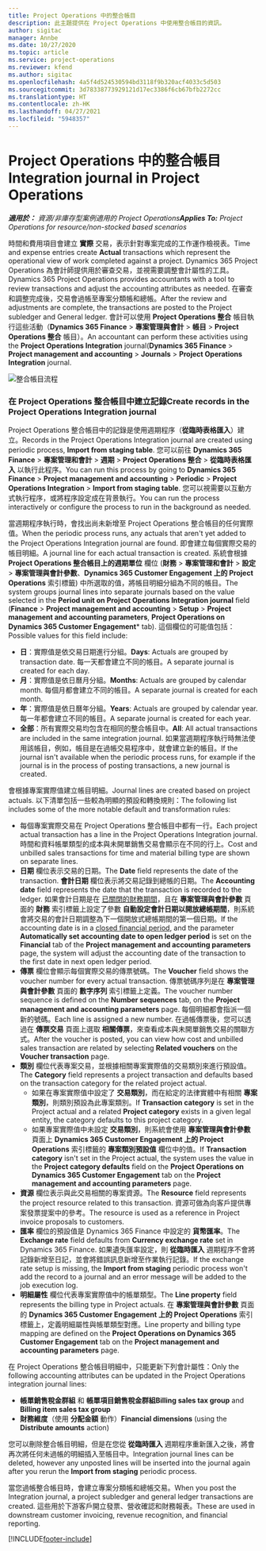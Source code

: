 ```yaml
---
title: Project Operations 中的整合帳目
description: 此主題提供在 Project Operations 中使用整合帳目的資訊。
author: sigitac
manager: Annbe
ms.date: 10/27/2020
ms.topic: article
ms.service: project-operations
ms.reviewer: kfend
ms.author: sigitac
ms.openlocfilehash: 4a5f4d524530594bd3118f9b320acf4033c5d503
ms.sourcegitcommit: 3d78338773929121d17ec3386f6cb67bfb2272cc
ms.translationtype: HT
ms.contentlocale: zh-HK
ms.lasthandoff: 04/27/2021
ms.locfileid: "5948357"
---
```

# <a name="integration-journal-in-project-operations"></a><span data-ttu-id="6968c-103">Project Operations 中的整合帳目</span><span class="sxs-lookup"><span data-stu-id="6968c-103">Integration journal in Project Operations</span></span>

<span data-ttu-id="6968c-104">_**適用於：** 資源/非庫存型案例適用的 Project Operations_</span><span class="sxs-lookup"><span data-stu-id="6968c-104">_**Applies To:** Project Operations for resource/non-stocked based scenarios_</span></span>

<span data-ttu-id="6968c-105">時間和費用項目會建立 **實際** 交易，表示針對專案完成的工作運作檢視表。</span><span class="sxs-lookup"><span data-stu-id="6968c-105">Time and expense entries create **Actual** transactions which represent the operational view of work completed against a project.</span></span> <span data-ttu-id="6968c-106">Dynamics 365 Project Operations 為會計師提供用於審查交易，並視需要調整會計屬性的工具。</span><span class="sxs-lookup"><span data-stu-id="6968c-106">Dynamics 365 Project Operations provides accountants with a tool to review transactions and adjust the accounting attributes as needed.</span></span> <span data-ttu-id="6968c-107">在審查和調整完成後，交易會過帳至專案分類帳和總帳。</span><span class="sxs-lookup"><span data-stu-id="6968c-107">After the review and adjustments are complete, the transactions are posted to the Project subledger and General ledger.</span></span> <span data-ttu-id="6968c-108">會計可以使用 **Project Operations 整合** 帳目執行這些活動（**Dynamics 365 Finance** > **專案管理與會計** > **帳目** > **Project Operations 整合** 帳目）。</span><span class="sxs-lookup"><span data-stu-id="6968c-108">An accountant can perform these activities using the **Project Operations Integration** journal(**Dynamics 365 Finance** > **Project management and accounting** > **Journals** > **Project Operations Integration** journal.</span></span>

![整合帳目流程](./media/IntegrationJournal.png)

### <a name="create-records-in-the-project-operations-integration-journal"></a><span data-ttu-id="6968c-110">在 Project Operations 整合帳目中建立記錄</span><span class="sxs-lookup"><span data-stu-id="6968c-110">Create records in the Project Operations Integration journal</span></span>

<span data-ttu-id="6968c-111">Project Operations 整合帳目中的記錄是使用週期程序（**從臨時表格匯入**）建立。</span><span class="sxs-lookup"><span data-stu-id="6968c-111">Records in the Project Operations Integration journal are created using periodic process, **Import from staging table**.</span></span> <span data-ttu-id="6968c-112">您可以前往 **Dynamics 365 Finance** > **專案管理和會計** > **週期** > **Project Operations 整合** > **從臨時表格匯入** 以執行此程序。</span><span class="sxs-lookup"><span data-stu-id="6968c-112">You can run this process by going to **Dynamics 365 Finance** > **Project management and accounting** > **Periodic** > **Project Operations Integration** > **Import from staging table**.</span></span> <span data-ttu-id="6968c-113">您可以視需要以互動方式執行程序，或將程序設定成在背景執行。</span><span class="sxs-lookup"><span data-stu-id="6968c-113">You can run the process interactively or configure the process to run in the background as needed.</span></span>

<span data-ttu-id="6968c-114">當週期程序執行時，會找出尚未新增至 Project Operations 整合帳目的任何實際值。</span><span class="sxs-lookup"><span data-stu-id="6968c-114">When the periodic process runs, any actuals that aren't yet added to the Project Operations Integration journal are found.</span></span> <span data-ttu-id="6968c-115">即會建立每個實際交易的帳目明細。</span><span class="sxs-lookup"><span data-stu-id="6968c-115">A journal line for each actual transaction is created.</span></span>
<span data-ttu-id="6968c-116">系統會根據 **Project Operations 整合帳目上的週期單位** 欄位 (**財務** > **專案管理和會計** > **設定** > **專案管理與會計參數**、**Dynamics 365 Customer Engagement 上的 Project Operations** 索引標籤) 中所選取的值，將帳目明細分組為不同的帳目。</span><span class="sxs-lookup"><span data-stu-id="6968c-116">The system groups journal lines into separate journals based on the value selected in the **Period unit on Project Operations Integration journal** field (**Finance** > **Project management and accounting** > **Setup** > **Project management and accounting parameters**, **Project Operations on Dynamics 365 Customer Engagement**\* tab).</span></span> <span data-ttu-id="6968c-117">這個欄位的可能值包括：</span><span class="sxs-lookup"><span data-stu-id="6968c-117">Possible values for this field include:</span></span>

  - <span data-ttu-id="6968c-118">**日**：實際值是依交易日期進行分組。</span><span class="sxs-lookup"><span data-stu-id="6968c-118">**Days**: Actuals are grouped by transaction date.</span></span> <span data-ttu-id="6968c-119">每一天都會建立不同的帳目。</span><span class="sxs-lookup"><span data-stu-id="6968c-119">A separate journal is created for each day.</span></span>
  - <span data-ttu-id="6968c-120">**月**：實際值是依日曆月分組。</span><span class="sxs-lookup"><span data-stu-id="6968c-120">**Months**: Actuals are grouped by calendar month.</span></span> <span data-ttu-id="6968c-121">每個月都會建立不同的帳目。</span><span class="sxs-lookup"><span data-stu-id="6968c-121">A separate journal is created for each month.</span></span>
  - <span data-ttu-id="6968c-122">**年**：實際值是依日曆年分組。</span><span class="sxs-lookup"><span data-stu-id="6968c-122">**Years**: Actuals are grouped by calendar year.</span></span> <span data-ttu-id="6968c-123">每一年都會建立不同的帳目。</span><span class="sxs-lookup"><span data-stu-id="6968c-123">A separate journal is created for each year.</span></span>
  - <span data-ttu-id="6968c-124">**全部**：所有實際交易均包含在相同的整合帳目中。</span><span class="sxs-lookup"><span data-stu-id="6968c-124">**All**: All actual transactions are included in the same integration journal.</span></span> <span data-ttu-id="6968c-125">如果當週期程序執行時無法使用該帳目，例如，帳目是在過帳交易程序中，就會建立新的帳目。</span><span class="sxs-lookup"><span data-stu-id="6968c-125">If the journal isn't available when the periodic process runs, for example if the journal is in the process of posting transactions, a new journal is created.</span></span>

<span data-ttu-id="6968c-126">會根據專案實際值建立帳目明細。</span><span class="sxs-lookup"><span data-stu-id="6968c-126">Journal lines are created based on project actuals.</span></span> <span data-ttu-id="6968c-127">以下清單包括一些較為明顯的預設和轉換規則：</span><span class="sxs-lookup"><span data-stu-id="6968c-127">The following list includes some of the more notable default and transformation rules:</span></span>

  - <span data-ttu-id="6968c-128">每個專案實際交易在 Project Operations 整合帳目中都有一行。</span><span class="sxs-lookup"><span data-stu-id="6968c-128">Each project actual transaction has a line in the Project Operations Integration journal.</span></span> <span data-ttu-id="6968c-129">時間和資料帳單類型的成本與未開單銷售交易會顯示在不同的行上。</span><span class="sxs-lookup"><span data-stu-id="6968c-129">Cost and unbilled sales transactions for time and material billing type are shown on separate lines.</span></span>
  - <span data-ttu-id="6968c-130">**日期** 欄位表示交易的日期。</span><span class="sxs-lookup"><span data-stu-id="6968c-130">The **Date** field represents the date of the transaction.</span></span> <span data-ttu-id="6968c-131">**會計日期** 欄位表示將交易記錄到總帳的日期。</span><span class="sxs-lookup"><span data-stu-id="6968c-131">The **Accounting date** field represents the date that the transaction is recorded to the ledger.</span></span> <span data-ttu-id="6968c-132">如果會計日期是在 [已關閉的財務期間](/dynamics365/finance/general-ledger/close-general-ledger-at-period-end)，且在 **專案管理與會計參數** 頁面的 **財務** 索引標籤上設定了參數 **自動設定會計日期以開放總帳期間**，則系統會將交易的會計日期調整為下一個開放式總帳期間的第一個日期。</span><span class="sxs-lookup"><span data-stu-id="6968c-132">If the accounting date is in a [closed financial period](/dynamics365/finance/general-ledger/close-general-ledger-at-period-end), and the parameter **Automatically set accounting date to open ledger period** is set on the **Financial** tab of the **Project management and accounting parameters** page, the system will adjust the accounting date of the transaction to the first date in next open ledger period.</span></span>
  - <span data-ttu-id="6968c-133">**傳票** 欄位會顯示每個實際交易的傳票號碼。</span><span class="sxs-lookup"><span data-stu-id="6968c-133">The **Voucher** field shows the voucher number for every actual transaction.</span></span> <span data-ttu-id="6968c-134">傳票號碼序列是在 **專案管理與會計參數** 頁面的 **數字序列** 索引標籤上定義。</span><span class="sxs-lookup"><span data-stu-id="6968c-134">The voucher number sequence is defined on the **Number sequences** tab, on the **Project management and accounting parameters** page.</span></span> <span data-ttu-id="6968c-135">每個明細都會指派一個新的號碼。</span><span class="sxs-lookup"><span data-stu-id="6968c-135">Each line is assigned a new number.</span></span> <span data-ttu-id="6968c-136">在過帳傳票後，您可以透過在 **傳票交易** 頁面上選取 **相關傳票**，來查看成本與未開單銷售交易的關聯方式。</span><span class="sxs-lookup"><span data-stu-id="6968c-136">After the voucher is posted, you can view how cost and unbilled sales transaction are related by selecting **Related vouchers** on the **Voucher transaction** page.</span></span>
  - <span data-ttu-id="6968c-137">**類別** 欄位代表專案交易，並根據相關專案實際值的交易類別來進行預設值。</span><span class="sxs-lookup"><span data-stu-id="6968c-137">The **Category** field represents a project transaction and defaults based on the transaction category for the related project actual.</span></span>
    - <span data-ttu-id="6968c-138">如果在專案實際值中設定了 **交易類別**，而在給定的法律實體中有相關 **專案類別**，則類別預設為此專案類別。</span><span class="sxs-lookup"><span data-stu-id="6968c-138">If **Transaction category** is set in the Project actual and a related **Project category** exists in a given legal entity, the category defaults to this project category.</span></span>
    - <span data-ttu-id="6968c-139">如果專案實際值中未設定 **交易類別**，則系統會使用 **專案管理與會計參數** 頁面上 **Dynamics 365 Customer Engagement 上的 Project Operations** 索引標籤的 **專案類別預設值** 欄位中的值。</span><span class="sxs-lookup"><span data-stu-id="6968c-139">If **Transaction category** isn't set in the Project actual, the system uses the value in the **Project category defaults** field on the **Project Operations on Dynamics 365 Customer Engagement** tab on the **Project management and accounting parameters** page.</span></span>
  - <span data-ttu-id="6968c-140">**資源** 欄位表示與此交易相關的專案資源。</span><span class="sxs-lookup"><span data-stu-id="6968c-140">The **Resource** field represents the project resource related to this transaction.</span></span> <span data-ttu-id="6968c-141">資源可做為向客戶提供專案發票提案中的參考。</span><span class="sxs-lookup"><span data-stu-id="6968c-141">The resource is used as a reference in Project invoice proposals to customers.</span></span>
  - <span data-ttu-id="6968c-142">**匯率** 欄位的預設值是 Dynamics 365 Finance 中設定的 **貨幣匯率**。</span><span class="sxs-lookup"><span data-stu-id="6968c-142">The **Exchange rate** field defaults from **Currency exchange rate** set in Dynamics 365 Finance.</span></span> <span data-ttu-id="6968c-143">如果遺失匯率設定，則 **從臨時匯入** 週期程序不會將記錄新增至日記，並會將錯誤訊息新增至作業執行記錄。</span><span class="sxs-lookup"><span data-stu-id="6968c-143">If the exchange rate setup is missing, the **Import from staging** periodic process won't add the record to a journal and an error message will be added to the job execution log.</span></span>
  - <span data-ttu-id="6968c-144">**明細屬性** 欄位代表專案實際值中的帳單類型。</span><span class="sxs-lookup"><span data-stu-id="6968c-144">The **Line property** field represents the billing type in Project actuals.</span></span> <span data-ttu-id="6968c-145">在 **專案管理與會計參數** 頁面的 **Dynamics 365 Customer Engagement 上的 Project Operations** 索引標籤上，定義明細屬性與帳單類型對應。</span><span class="sxs-lookup"><span data-stu-id="6968c-145">Line property and billing type mapping are defined on the **Project Operations on Dynamics 365 Customer Engagement** tab on the **Project management and accounting parameters** page.</span></span>

<span data-ttu-id="6968c-146">在 Project Operations 整合帳目明細中，只能更新下列會計屬性：</span><span class="sxs-lookup"><span data-stu-id="6968c-146">Only the following accounting attributes can be updated in the Project Operations integration journal lines:</span></span>

- <span data-ttu-id="6968c-147">**帳單銷售稅金群組** 和 **帳單項目銷售稅金群組**</span><span class="sxs-lookup"><span data-stu-id="6968c-147">**Billing sales tax group** and **Billing item sales tax group**</span></span>
- <span data-ttu-id="6968c-148">**財務維度**（使用 **分配金額** 動作）</span><span class="sxs-lookup"><span data-stu-id="6968c-148">**Financial dimensions** (using the **Distribute amounts** action)</span></span>

<span data-ttu-id="6968c-149">您可以刪除整合帳目明細，但是在您從 **從臨時匯入** 週期程序重新匯入之後，將會再次將任何未過帳的明細插入至帳目中。</span><span class="sxs-lookup"><span data-stu-id="6968c-149">Integration journal lines can be deleted, however any unposted lines will be inserted into the journal again after you rerun the **Import from staging** periodic process.</span></span>

<span data-ttu-id="6968c-150">當您過帳整合帳目時，會建立專案分類帳和總帳交易。</span><span class="sxs-lookup"><span data-stu-id="6968c-150">When you post the Integration journal, a project subledger and general ledger transactions are created.</span></span> <span data-ttu-id="6968c-151">這些用於下游客戶開立發票、營收確認和財務報表。</span><span class="sxs-lookup"><span data-stu-id="6968c-151">These are used in downstream customer invoicing, revenue recognition, and financial reporting.</span></span>


[!INCLUDE[footer-include](../includes/footer-banner.md)]